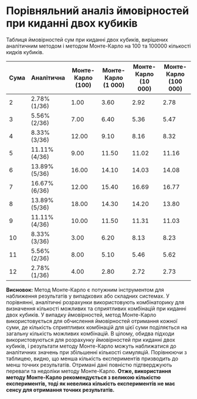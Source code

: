 # Порівняльний аналіз ймовірностей при киданні двох кубиків

Таблиця ймовірностей сум при киданні двох кубиків, вирішених аналітичним методом і методом Монте-Карло на 100 та 100000 кількості кидків кубиків.

| Сума   | Аналітична               | Монте-Карло (100)       | Монте-Карло (1 000)     |  Монте-Карло (10 000) |  Монте-Карло (100 000) | 
|--------|--------------------------|-------------------------|-------------------------|-----------------------|------------------------|
| 2      | 2.78% (1/36)             | 1.00                    | 3.60                    | 2.92                  | 2.78                   |
| 3      | 5.56% (2/36)             | 7.00                    | 6.40                    | 5.36                  | 5.47                   |
| 4      | 8.33% (3/36)             | 12.00                   | 9.10                    | 8.16                  | 8.32                   |
| 5      | 11.11% (4/36)            | 9.00                    | 11.50                   | 11.02                 | 11.16                  |
| 6      | 13.89% (5/36)            | 16.00                   | 14.10                   | 14.03                 | 14.08                  |
| 7      | 16.67% (6/36)            | 12.00                   | 15.40                   | 16.69                 | 16.77                  |
| 8      | 13.89% (5/36)            | 18.00                   | 14.30                   | 14.20                 | 13.80                  |
| 9      | 11.11% (4/36)            | 10.00                   | 11.50                   | 11.31                 | 11.03                  |
| 10     | 8.33% (3/36)             | 3.00                    | 6.20                    | 8.13                  | 8.23                   |
| 11     | 5.56% (2/36)             | 8.00                    | 5.10                    | 5.46                  | 5.62                   |
| 12     | 2.78% (1/36)             | 4.00                    | 2.80                    | 2.72                  | 2.73                   |

**Висновок:**
Метод Монте-Карло є потужним інструментом для наближення результатів у випадкових або складних системах. У порівнянні, аналітичні розрахунки використовують комбінаторику для визначення кількості можливих та сприятливих комбінацій при киданні двох кубиків. 
У випадку ймовірностей, метод Монте-Карло використовується для обчислення ймовірностей отримання кожної суми, де кількість сприятливих комбінацій для цієї суми поділяється на загальну кількість можливих комбінацій.
В цілому, обидва підходи використовуються для розрахунку ймовірностей при киданні двох кубиків, і результати методу Монте-Карло можуть наближатися до аналітичних значень при збільшенні кількості симуляцій. Порівнюючи з таблицею, видно, що менша кількість експериментів призводить до менш точних результатів. Отримані дані повністю підтверджують переваги та недоліки методу Монте-Карло.
**Отже, використання методу Монте-Карло рекомендується з великою кількістю експериментів, тоді як невелика кількість експериментів не має сенсу для отримання точних результатів.**